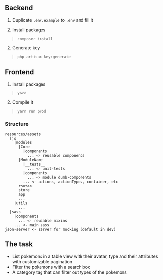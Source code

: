 ## Backend
1. Duplicate `.env.example` to `.env` and fill it

1. Install packages 
>``composer install``

2. Generate key
>``php artisan key:generate ``

## Frontend

1. Install packages
>``yarn``

2. Compile it
>``yarn run prod``

### Structure
```
resources/assets
  |js
    |modules
      |Core
        |components
          ... <- reusable components
      |ModuleName
        |__tests__
          ... <- unit-tests
        |components
          ... <- module dumb-components
        ... <- actions, actionTypes, container, etc
      routes
      store
      app
      ...
    |utils
      ...
  |sass
    |components
      ... <- reusable mixins
    ... <- main sass
json-server <- server for mocking (default in dev)
```

## The task

* List pokemons in a table view with their avatar, type and their attributes with customizable pagination
* Filter the pokemons with a search box
* A category tag that can filter out types of the pokemons
